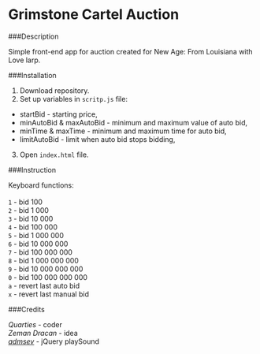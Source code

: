 # Grimstone Cartel Auction

###Description

Simple front-end app for auction created for New Age: From Louisiana with Love larp.

###Installation

1. Download repository.
2. Set up variables in `scritp.js` file:
- startBid - starting price,
- minAutoBid & maxAutoBid - minimum and maximum value of auto bid,
- minTime & maxTime - minimum and maximum time for auto bid,
- limitAutoBid - limit when auto bid stops bidding,
3. Open `index.html` file.

###Instruction

Keyboard functions:\
\
`1` - bid 100\
`2` - bid 1 000\
`3` - bid 10 000\
`4` - bid 100 000\
`5` - bid 1 000 000\
`6` - bid 10 000 000\
`7` - bid 100 000 000\
`8` - bid 1 000 000 000\
`9` - bid 10 000 000 000\
`0` - bid 100 000 000 000\
`a` - revert last auto bid\
`x` - revert last manual bid

###Credits

*Quarties* - coder\
*Zeman* *Dracan* - idea\
*[admsev](https://github.com/admsev/jquery-play-sound)* - jQuery playSound